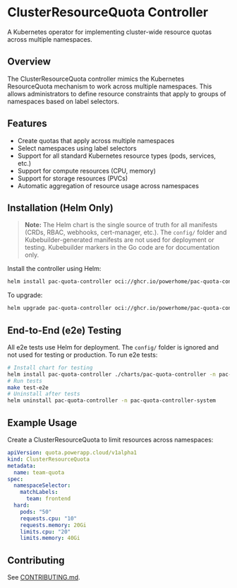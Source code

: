 # ClusterResourceQuota Controller

A Kubernetes operator for implementing cluster-wide resource quotas across multiple namespaces.

## Overview

The ClusterResourceQuota controller mimics the Kubernetes ResourceQuota mechanism to work across multiple namespaces. This allows administrators to define resource constraints that apply to groups of namespaces based on label selectors.

## Features

- Create quotas that apply across multiple namespaces
- Select namespaces using label selectors
- Support for all standard Kubernetes resource types (pods, services, etc.)
- Support for compute resources (CPU, memory)
- Support for storage resources (PVCs)
- Automatic aggregation of resource usage across namespaces

## Installation (Helm Only)

> **Note:** The Helm chart is the single source of truth for all manifests (CRDs, RBAC, webhooks, cert-manager, etc.). The `config/` folder and Kubebuilder-generated manifests are not used for deployment or testing. Kubebuilder markers in the Go code are for documentation only.

Install the controller using Helm:

```sh
helm install pac-quota-controller oci://ghcr.io/powerhome/pac-quota-controller-chart --version <version> -n pac-quota-controller-system --create-namespace
```

To upgrade:

```sh
helm upgrade pac-quota-controller oci://ghcr.io/powerhome/pac-quota-controller-chart --version <version> -n pac-quota-controller-system
```

## End-to-End (e2e) Testing

All e2e tests use Helm for deployment. The `config/` folder is ignored and not used for testing or production. To run e2e tests:

```sh
# Install chart for testing
helm install pac-quota-controller ./charts/pac-quota-controller -n pac-quota-controller-system --create-namespace
# Run tests
make test-e2e
# Uninstall after tests
helm uninstall pac-quota-controller -n pac-quota-controller-system
```

## Example Usage

Create a ClusterResourceQuota to limit resources across namespaces:

```yaml
apiVersion: quota.powerapp.cloud/v1alpha1
kind: ClusterResourceQuota
metadata:
  name: team-quota
spec:
  namespaceSelector:
    matchLabels:
      team: frontend
  hard:
    pods: "50"
    requests.cpu: "10"
    requests.memory: 20Gi
    limits.cpu: "20"
    limits.memory: 40Gi
```

## Contributing

See [CONTRIBUTING.md](CONTRIBUTING.md).
